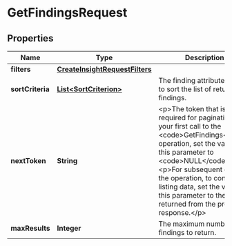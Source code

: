 

# GetFindingsRequest


## Properties

| Name | Type | Description | Notes |
|------------ | ------------- | ------------- | -------------|
|**filters** | [**CreateInsightRequestFilters**](CreateInsightRequestFilters.md) |  |  [optional] |
|**sortCriteria** | [**List&lt;SortCriterion&gt;**](SortCriterion.md) | The finding attributes used to sort the list of returned findings. |  [optional] |
|**nextToken** | **String** | &lt;p&gt;The token that is required for pagination. On your first call to the &lt;code&gt;GetFindings&lt;/code&gt; operation, set the value of this parameter to &lt;code&gt;NULL&lt;/code&gt;.&lt;/p&gt; &lt;p&gt;For subsequent calls to the operation, to continue listing data, set the value of this parameter to the value returned from the previous response.&lt;/p&gt; |  [optional] |
|**maxResults** | **Integer** | The maximum number of findings to return. |  [optional] |



